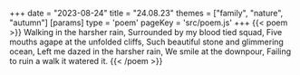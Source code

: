 +++
date = "2023-08-24"
title = "24.08.23"
themes = ["family", "nature", "autumn"]
[params]
  type = 'poem'
  pageKey = 'src/poem.js'
+++
{{< poem >}}
Walking in the harsher rain,
Surrounded by my blood tied squad,
Five mouths agape at the unfolded cliffs,
Such beautiful stone and glimmering ocean,
Left me dazed in the harsher rain,
We smile at the downpour,
Failing to ruin a walk it watered it.
{{< /poem >}}